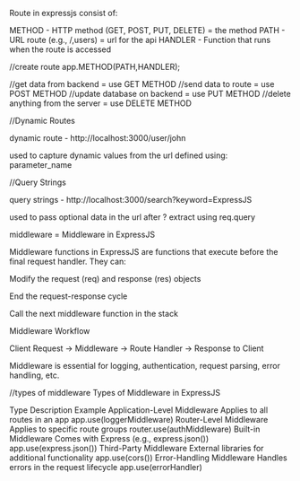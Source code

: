 Route in expressjs consist of:

METHOD    - HTTP method (GET, POST, PUT, DELETE) = the method
PATH      - URL route (e.g., /,users)     = url for the api
HANDLER   - Function that runs when the route is accessed

//create route
app.METHOD(PATH,HANDLER);

//get data from backend = use GET METHOD
//send data to route = use POST METHOD
//update database on backend = use PUT METHOD
//delete anything from the server = use DELETE METHOD


//Dynamic Routes

dynamic route - http://localhost:3000/user/john

used to capture dynamic values from the url
defined using: parameter_name

//Query Strings

query strings - http://localhost:3000/search?keyword=ExpressJS

used to pass optional data in the url after ?
extract using req.query

middleware = 
Middleware in ExpressJS

Middleware functions in ExpressJS are functions that execute before the final request handler. They can:

Modify the request (req) and response (res) objects

End the request-response cycle

Call the next middleware function in the stack

Middleware Workflow

Client Request → Middleware → Route Handler → Response to Client

Middleware is essential for logging, authentication, request parsing, error handling, etc.

//types of middleware
Types of Middleware in ExpressJS

Type	                           Description	                                    Example
Application-Level Middleware	   Applies to all routes in an app	                app.use(loggerMiddleware)
Router-Level Middleware	           Applies to specific route groups	                router.use(authMiddleware)
Built-in Middleware	               Comes with Express (e.g., express.json())	    app.use(express.json())
Third-Party Middleware	           External libraries for additional functionality	app.use(cors())
Error-Handling Middleware	       Handles errors in the request lifecycle	        app.use(errorHandler)
